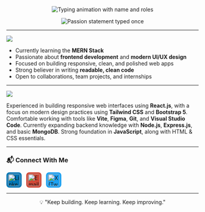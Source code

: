 <p align="center">
  <img src="https://readme-typing-svg.demolab.com?font=JetBrains+Mono&size=28&duration=2000&pause=1000&color=1E90FF&center=true&vCenter=true&width=800&lines=Hi+there%2C+I'm+Afin.;Frontend+Developer.;&color=fff&MERN+Stack+Dev.;UI%2FUX+Focused+Engineer." alt="Typing animation with name and roles" />
</p>

<p align="center">
  <img src="https://readme-typing-svg.demolab.com?font=JetBrains+Mono&size=20&duration=4000&pause=1000&color=708090&center=true&vCenter=true&width=700&repeat=false&lines=Crafting+clean,+responsive+UIs+with+a+user-centric+focus." alt="Passion statement typed once" />
</p>


---
<p align="left">
  <img src="https://img.shields.io/badge/🧑‍💻 About%20Me-blueviolet?style=for-the-badge&logo=github&logoColor=white" />
</p>



-  Currently learning the **MERN Stack**
-  Passionate about **frontend development** and **modern UI/UX design**
-  Focused on building responsive, clean, and polished web apps
-  Strong believer in writing **readable, clean code**
-  Open to collaborations, team projects, and internships

---
<p align="left">
  <img src="https://img.shields.io/badge/Tech%20Overview-%20-blueviolet?style=for-the-badge&logo=react&logoColor=white" />
</p>



Experienced in building responsive web interfaces using **React.js**, with a focus on modern design practices using **Tailwind CSS** and **Bootstrap 5**. Comfortable working with tools like **Vite**, **Figma**, **Git**, and **Visual Studio Code**. Currently expanding backend knowledge with **Node.js**, **Express.js**, and basic **MongoDB**. Strong foundation in **JavaScript**, along with HTML & CSS essentials.


---


### 📬 Connect With Me

<p align="left" style="display: flex; gap: 12px; align-items: center;">
  <a href="https://linkedin.com/in/afin-nk-195366340" target="_blank" rel="noopener noreferrer" style="text-decoration: none;">
    <img
      alt="LinkedIn"
      src="https://cdn.jsdelivr.net/gh/devicons/devicon/icons/linkedin/linkedin-original.svg"
      width="32" height="32"
      style="border-radius: 8px; background-color: #0077B5; padding: 4px;"
    />
  </a>

  <a href="mailto:afinnk1@gmail.com" target="_blank" rel="noopener noreferrer" style="text-decoration: none;">
    <img
      alt="Email"
      src="https://cdn.jsdelivr.net/gh/devicons/devicon/icons/google/google-original.svg"
      width="32" height="32"
      style="border-radius: 8px; background-color: #D14836; padding: 4px;"
    />
  </a>

 

  <a href="https://x.com/Afinnk1" target="_blank" rel="noopener noreferrer" style="text-decoration: none;">
    <img
      alt="X (Twitter)"
      src="https://cdn.jsdelivr.net/gh/devicons/devicon/icons/twitter/twitter-original.svg"
      width="32" height="32"
      style="border-radius: 8px; background-color: #1DA1F2; padding: 4px;"
    />
  </a>
</p>


---

<p align="center">💡 "Keep building. Keep learning. Keep improving."</p>

